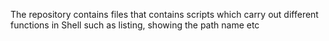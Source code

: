 The repository contains files that contains scripts which carry out different functions in
Shell such as listing, showing the path name etc
